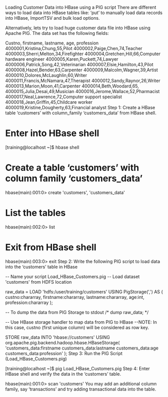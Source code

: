 Loading Customer Data into HBase using a PIG script
There are different ways to load data into HBase tables like:
‘put’ to manually load data records into HBase, ImportTSV and bulk load options.

Alternatively, lets try to load huge customer data file into HBase using Apache PIG.
The data set has the following fields:


Custno, firstname, lastname, age, profession
4000001,Kristina,Chung,55,Pilot
4000002,Paige,Chen,74,Teacher
4000003,Sherri,Melton,34,Firefighter
4000004,Gretchen,Hill,66,Computer hardware engineer
4000005,Karen,Puckett,74,Lawyer
4000006,Patrick,Song,42,Veterinarian
4000007,Elsie,Hamilton,43,Pilot
4000008,Hazel,Bender,63,Carpenter
4000009,Malcolm,Wagner,39,Artist
4000010,Dolores,McLaughlin,60,Writer
4000011,Francis,McNamara,47,Therapist
4000012,Sandy,Raynor,26,Writer
4000013,Marion,Moon,41,Carpenter
4000014,Beth,Woodard,65,
4000015,Julia,Desai,49,Musician
4000016,Jerome,Wallace,52,Pharmacist
4000017,Neal,Lawrence,72,Computer support specialist
4000018,Jean,Griffin,45,Childcare worker
4000019,Kristine,Dougherty,63,Financial analyst
Step 1: Create a HBase table ‘customers’ with column_family ‘customers_data’ from HBase shell.

# Enter into HBase shell

[training@localhost ~]$ hbase shell
# Create a table ‘customers’ with column family ‘customers_data’

hbase(main):001:0> create 'customers', 'customers_data'
# List the tables

hbase(main):002:0> list
# Exit from HBase shell

hbase(main):003:0> exit
Step 2: Write the following PIG script to load data into the ‘customers’ table in HBase

-- Name your script Load_HBase_Customers.pig
-- Load dataset 'customers' from HDFS location

raw_data = LOAD 'hdfs:/user/training/customers' USING PigStorage(',') AS (
           custno:chararray,
           firstname:chararray,
           lastname:chararray,
           age:int,
           profession:chararray
);

-- To dump the data from PIG Storage to stdout
/* dump raw_data; */

-- Use HBase storage handler to map data from PIG to HBase
--NOTE: In this case, custno (first unique column) will be considered as row key.

STORE raw_data INTO 'hbase://customers' USING org.apache.pig.backend.hadoop.hbase.HBaseStorage(
'customers_data:firstname 
 customers_data:lastname 
 customers_data:age 
 customers_data:profession'
);
Step 3: Run the PIG Script (Load_HBase_Customers.pig)

[training@localhost ~]$ pig Load_HBase_Customers.pig
Step 4: Enter HBase shell and verify the data in the ‘customers’ table.

hbase(main):001:0> scan 'customers'
You may add an additional column family, say ‘transactions’ and try adding transactional data into the table.
